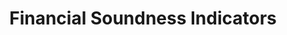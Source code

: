 ---
actual_indicator_available: null
actual_indicator_available_description: null
comments_and_limitations: null
data_non_statistical: true
date_metadata_updated: null
date_of_national_source_publication: null
disaggregation_categories: null
disaggregation_geography: null
goal_meta_link: http://unstats.un.org/sdgs/files/metadata-compilation/Metadata-Goal-10.pdf
goal_meta_link_page: 7
graph: null
graph_status_notes: checking
graph_title: Financial Soundness Indicators
graph_type: null
graph_type_description: null
has_metadata: false
indicator: 10.5.1
indicator_definition: ''
indicator_name: Financial Soundness Indicators
indicator_variable: null
international_and_national_references: null
layout: indicator
method_of_computation: ''
periodicity: null
permalink: /10-5-1/
published: false
rationale_interpretation: ''
reporting_status: notstarted
scheduled_update_by_SDG_team: null
scheduled_update_by_national_source: null
sdg_goal: 10
source_agency_staff_email: null
source_agency_staff_name: null
source_agency_survey_dataset: null
source_notes: null
source_title: null
source_url: null
target: Improve the regulation and monitoring of global financial markets and institutions
  and strengthen the implementation of such regulations.
target_id: '10.5'
time_period: null
title: Financial Soundness Indicators
un_custodial_agency: IMF
un_designated_tier: '3'
unit_of_measure: null
variable_description: null
variable_notes: null
---